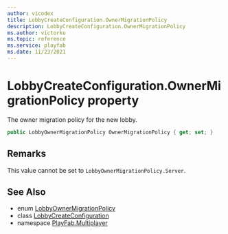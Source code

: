 ```yaml
---
author: vicodex
title: LobbyCreateConfiguration.OwnerMigrationPolicy
description: LobbyCreateConfiguration.OwnerMigrationPolicy
ms.author: victorku
ms.topic: reference
ms.service: playfab
ms.date: 11/23/2021
---
```


# LobbyCreateConfiguration.OwnerMigrationPolicy property

The owner migration policy for the new lobby.

```csharp
public LobbyOwnerMigrationPolicy OwnerMigrationPolicy { get; set; }
```

## Remarks

This value cannot be set to `LobbyOwnerMigrationPolicy.Server`.

## See Also

* enum [LobbyOwnerMigrationPolicy](../LobbyOwnerMigrationPolicy.md)
* class [LobbyCreateConfiguration](../LobbyCreateConfiguration.md)
* namespace [PlayFab.Multiplayer](../../PlayFabMultiplayerSDK.md)

